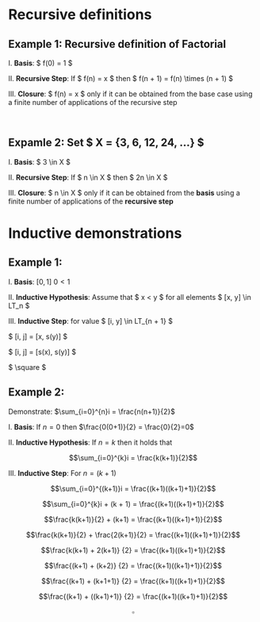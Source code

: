 # Recursive definitions

## Example 1: Recursive definition of Factorial

I. **Basis**: $ f(0) = 1 $

II. **Recursive Step**: If $ f(n) = x $ then $ f(n + 1) = f(n) \times (n + 1) $

III. **Closure**: $ f(n) = x $ only if it can be obtained from the base case using a finite number of applications of the recursive step

<br>

## Expamle 2: Set $ X = \{3, 6, 12, 24, ...\} $

I. **Basis**: $ 3 \in X $

II. **Recursive Step**: If $ n \in X $ then $ 2n \in X $

III. **Closure**: $ n \in X $ only if it can be obtained from the **basis** using a finite number of applications of the **recursive step**

# Inductive demonstrations

## Example 1:

I. **Basis**: $[0, 1] \ 0 < 1$

II. **Inductive Hypothesis**: Assume that $ x < y $ for all elements $ [x, y] \in LT_n $

III. **Inductive Step**: for value $ [i, y] \in LT\_{n + 1} $

$ [i, j] = [x, s(y)] $

$ [i, j] = [s(x), s(y)] $

$ \square $ <!-- to indicate the end of the demonstration -->

## Example 2:

Demonstrate: $\sum_{i=0}^{n}i = \frac{n(n+1)}{2}$

I. **Basis**: If $n = 0$ then $\frac{0(0+1)}{2} = \frac{0}{2}=0$

II. **Inductive Hypothesis**: If $n = k$ then it holds that

$$\sum_{i=0}^{k}i = \frac{k(k+1)}{2}$$

III. **Inductive Step**: For $n = (k+1)$

$$\sum_{i=0}^{(k+1)}i = \frac{(k+1)((k+1)+1)}{2}$$

$$\sum_{i=0}^{k}i + (k + 1) = \frac{(k+1)((k+1)+1)}{2}$$

$$\frac{k(k+1)}{2} + (k+1) = \frac{(k+1)((k+1)+1)}{2}$$

$$\frac{k(k+1)}{2} + \frac{2(k+1)}{2} = \frac{(k+1)((k+1)+1)}{2}$$

$$\frac{k(k+1) + 2(k+1)} {2} = \frac{(k+1)((k+1)+1)}{2}$$

$$\frac{(k+1) + (k+2)} {2} = \frac{(k+1)((k+1)+1)}{2}$$

$$\frac{(k+1) + (k+1+1)} {2} = \frac{(k+1)((k+1)+1)}{2}$$

$$\frac{(k+1) + ((k+1)+1)} {2} = \frac{(k+1)((k+1)+1)}{2}$$

$$\square$$
